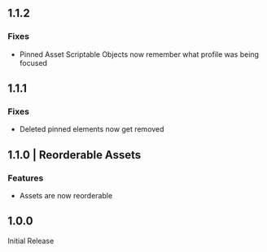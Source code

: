 ## 1.1.2

### Fixes

 - Pinned Asset Scriptable Objects now remember what profile was being focused

## 1.1.1

### Fixes

 - Deleted pinned elements now get removed

## 1.1.0 | Reorderable Assets

### Features

 - Assets are now reorderable

## 1.0.0

Initial Release